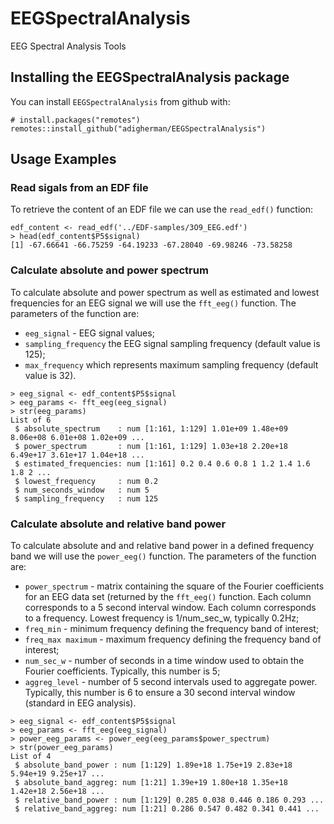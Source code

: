 # EEGSpectralAnalysis
EEG Spectral Analysis Tools

## Installing the EEGSpectralAnalysis package

You can install `EEGSpectralAnalysis` from github with:
``` {r}
# install.packages("remotes")
remotes::install_github("adigherman/EEGSpectralAnalysis")
```

## Usage Examples

### Read sigals from an EDF file

To retrieve the content of an EDF file we can use the `read_edf()` function:

``` {r}
edf_content <- read_edf('../EDF-samples/3O9_EEG.edf')
> head(edf_content$P5$signal)
[1] -67.66641 -66.75259 -64.19233 -67.28040 -69.98246 -73.58258
```

### Calculate absolute and power spectrum

To calculate absolute and power spectrum as well as estimated and lowest frequencies for an EEG signal we will use the `fft_eeg()` function. The parameters of the function are:

* `eeg_signal` - EEG signal values;
* `sampling_frequency` the EEG signal sampling frequency (default value is 125);
* `max_frequency` which represents maximum sampling frequency (default value is 32).

``` {r}
> eeg_signal <- edf_content$P5$signal
> eeg_params <- fft_eeg(eeg_signal)
> str(eeg_params)
List of 6
 $ absolute_spectrum    : num [1:161, 1:129] 1.01e+09 1.48e+09 8.06e+08 6.01e+08 1.02e+09 ...
 $ power_spectrum       : num [1:161, 1:129] 1.03e+18 2.20e+18 6.49e+17 3.61e+17 1.04e+18 ...
 $ estimated_frequencies: num [1:161] 0.2 0.4 0.6 0.8 1 1.2 1.4 1.6 1.8 2 ...
 $ lowest_frequency     : num 0.2
 $ num_seconds_window   : num 5
 $ sampling_frequency   : num 125
```

### Calculate absolute and relative band power

To calculate absolute and and relative band power in a defined frequency band we will use the `power_eeg()` function. The parameters of the function are:

* `power_spectrum` -  matrix containing the square of the Fourier coefficients for an EEG data set (returned by the `fft_eeg()` function. Each column corresponds to a 5 second interval window. Each column corresponds to a frequency. Lowest frequency is 1/num_sec_w, typically 0.2Hz;
* `freq_min` - minimum frequency defining the frequency band of interest;
* `freq_max maximum` - maximum frequency defining the frequency band of interest;
* `num_sec_w` - number of seconds in a time window used to obtain the Fourier coefficients. Typically, this number is 5;
* `aggreg_level` - number of 5 second intervals used to aggregate power. Typically, this number is 6 to ensure a 30 second interval window (standard in EEG analysis).

``` {r}
> eeg_signal <- edf_content$P5$signal
> eeg_params <- fft_eeg(eeg_signal)
> power_eeg_params <- power_eeg(eeg_params$power_spectrum)
> str(power_eeg_params)
List of 4
 $ absolute_band_power : num [1:129] 1.89e+18 1.75e+19 2.83e+18 5.94e+19 9.25e+17 ...
 $ absolute_band_aggreg: num [1:21] 1.39e+19 1.80e+18 1.35e+18 1.42e+18 2.56e+18 ...
 $ relative_band_power : num [1:129] 0.285 0.038 0.446 0.186 0.293 ...
 $ relative_band_aggreg: num [1:21] 0.286 0.547 0.482 0.341 0.441 ...
 ```